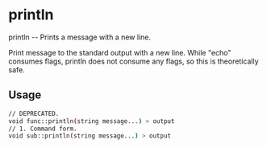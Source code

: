 # println
println -- Prints a message with a new line.

Print message to the standard output with a new line.  While "echo" consumes
flags, println does not consume any flags, so this is theoretically safe.

## Usage
```sh
// DEPRECATED.
void func::println(string message...) > output
// 1. Command form.
void sub::println(string message...) > output
```
